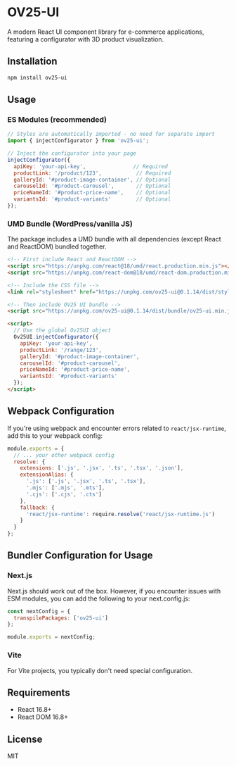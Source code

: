 # OV25-UI

A modern React UI component library for e-commerce applications, featuring a configurator with 3D product visualization.

## Installation

```bash
npm install ov25-ui
```

## Usage

### ES Modules (recommended)

```javascript
// Styles are automatically imported - no need for separate import
import { injectConfigurator } from 'ov25-ui';

// Inject the configurator into your page
injectConfigurator({
  apiKey: 'your-api-key',               // Required
  productLink: '/product/123',           // Required
  galleryId: '#product-image-container', // Optional
  carouselId: '#product-carousel',       // Optional
  priceNameId: '#product-price-name',    // Optional
  variantsId: '#product-variants'        // Optional
});
```

### UMD Bundle (WordPress/vanilla JS)

The package includes a UMD bundle with all dependencies (except React and ReactDOM) bundled together.

```html
<!-- First include React and ReactDOM -->
<script src="https://unpkg.com/react@18/umd/react.production.min.js"></script>
<script src="https://unpkg.com/react-dom@18/umd/react-dom.production.min.js"></script>

<!-- Include the CSS file -->
<link rel="stylesheet" href="https://unpkg.com/ov25-ui@0.1.14/dist/styles.css">

<!-- Then include OV25 UI bundle -->
<script src="https://unpkg.com/ov25-ui@0.1.14/dist/bundle/ov25-ui.min.js"></script>

<script>
  // Use the global Ov25UI object
  Ov25UI.injectConfigurator({
    apiKey: 'your-api-key',
    productLink: '/range/123',
    galleryId: '#product-image-container',
    carouselId: '#product-carousel',
    priceNameId: '#product-price-name',
    variantsId: '#product-variants'
  });
</script>
```

## Webpack Configuration

If you're using webpack and encounter errors related to `react/jsx-runtime`, add this to your webpack config:

```js
module.exports = {
  // ... your other webpack config
  resolve: {
    extensions: ['.js', '.jsx', '.ts', '.tsx', '.json'],
    extensionAlias: {
      '.js': ['.js', '.jsx', '.ts', '.tsx'],
      '.mjs': ['.mjs', '.mts'],
      '.cjs': ['.cjs', '.cts']
    },
    fallback: {
      'react/jsx-runtime': require.resolve('react/jsx-runtime.js')
    }
  }
};
```

## Bundler Configuration for Usage

### Next.js

Next.js should work out of the box. However, if you encounter issues with ESM modules, you can add the following to your next.config.js:

```js
const nextConfig = {
  transpilePackages: ['ov25-ui']
};

module.exports = nextConfig;
```

### Vite

For Vite projects, you typically don't need special configuration.

## Requirements

* React 16.8+
* React DOM 16.8+

## License

MIT
